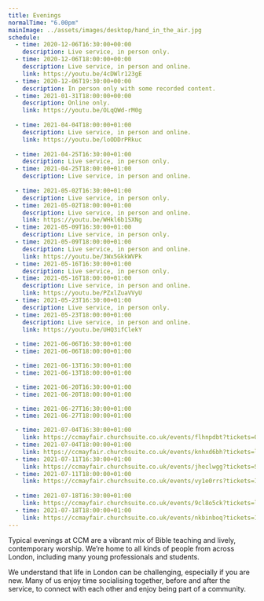 ```yaml
---
title: Evenings
normalTime: "6.00pm"
mainImage: ../assets/images/desktop/hand_in_the_air.jpg
schedule:
  - time: 2020-12-06T16:30:00+00:00
    description: Live service, in person only.
  - time: 2020-12-06T18:00:00+00:00
    description: Live service, in person and online.
    link: https://youtu.be/4cDWlr123gE
  - time: 2020-12-06T19:30:00+00:00
    description: In person only with some recorded content.
  - time: 2021-01-31T18:00:00+00:00
    description: Online only.
    link: https://youtu.be/OLqQWd-rM0g
    
  - time: 2021-04-04T18:00:00+01:00
    description: Live service, in person and online.
    link: https://youtu.be/loODDrPRkuc
  
  - time: 2021-04-25T16:30:00+01:00
    description: Live service, in person only.
  - time: 2021-04-25T18:00:00+01:00
    description: Live service, in person and online.
    
  - time: 2021-05-02T16:30:00+01:00
    description: Live service, in person only.
  - time: 2021-05-02T18:00:00+01:00
    description: Live service, in person and online.
    link: https://youtu.be/WHkl6b1SXNg
  - time: 2021-05-09T16:30:00+01:00
    description: Live service, in person only.
  - time: 2021-05-09T18:00:00+01:00
    description: Live service, in person and online.
    link: https://youtu.be/3Wx5GkkWVPk
  - time: 2021-05-16T16:30:00+01:00
    description: Live service, in person only.
  - time: 2021-05-16T18:00:00+01:00
    description: Live service, in person and online.
    link: https://youtu.be/PZxlZuaVVyU
  - time: 2021-05-23T16:30:00+01:00
    description: Live service, in person only.
  - time: 2021-05-23T18:00:00+01:00
    description: Live service, in person and online.
    link: https://youtu.be/UHQ3ifClekY
  
  - time: 2021-06-06T16:30:00+01:00
  - time: 2021-06-06T18:00:00+01:00

  - time: 2021-06-13T16:30:00+01:00
  - time: 2021-06-13T18:00:00+01:00

  - time: 2021-06-20T16:30:00+01:00
  - time: 2021-06-20T18:00:00+01:00

  - time: 2021-06-27T16:30:00+01:00
  - time: 2021-06-27T18:00:00+01:00

  - time: 2021-07-04T16:30:00+01:00
    link: https://ccmayfair.churchsuite.co.uk/events/flhnpdbt?tickets=OS64
  - time: 2021-07-04T18:00:00+01:00
    link: https://ccmayfair.churchsuite.co.uk/events/knhxd6bh?tickets=l6Ex
  - time: 2021-07-11T16:30:00+01:00
    link: https://ccmayfair.churchsuite.co.uk/events/jheclwgg?tickets=S0lf
  - time: 2021-07-11T18:00:00+01:00
    link: https://ccmayfair.churchsuite.co.uk/events/vy1e0rrs?tickets=IJOy
    
  - time: 2021-07-18T16:30:00+01:00
    link: https://ccmayfair.churchsuite.co.uk/events/9cl8o5ck?tickets=lIfN
  - time: 2021-07-18T18:00:00+01:00
    link: https://ccmayfair.churchsuite.co.uk/events/nkbinboq?tickets=1PJP
---
```

Typical evenings at CCM are a vibrant mix of Bible teaching and lively, contemporary worship. We’re home to all kinds of people from across London, including many young professionals and students.

We understand that life in London can be challenging, especially if you are new. Many of us enjoy time socialising together, before and after the service, to connect with each other and enjoy being part of a community.
